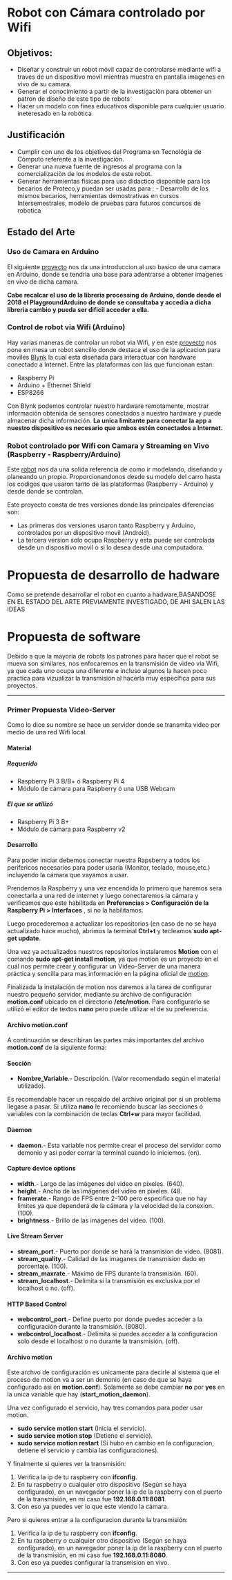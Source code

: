# Robot con Cámara controlado por Wifi 

## Objetivos:
- Diseñar y construir un robot móvil capaz de controlarse mediante wifi a traves de un dispositivo movil mientras muestra en pantalla imagenes en vivo de su camara. 
- Generar el conocimiento a partir de la investigaciòn para obtener un patron de diseño de este tipo de robots
- Hacer un modelo con fines educativos disponible para cualquier usuario ineteresado en la robòtica

## Justificación 
- Cumplir con uno de los objetivos del Programa en Tecnológia de Cómputo referente a la investigaciòn.
- Generar una nueva fuente de ingresos al programa con la comercializaciòn de los modelos de este robot.
- Generar herramientas fisicas para uso didactico disponible para los becarios de Proteco,y puedan ser usadas para : - Desarrollo de los mismos becarios, herramientas demostrativas en cursos Intersemestrales, modelo de pruebas para futuros concursos de robotica

## Estado del Arte

### Uso de Camara en Arduino
El siguiente [proyecto](https://create.arduino.cc/demo/ctc/101/course/view.php?id=217) nos da una introduccion al uso basico de una camara en Arduino, donde se tendria una base para adentrarse a obtener imagenes en vivo de dicha camara.

**Cabe recalcar el uso de la libreria processing de Arduino, donde desde el 2018 el PlaygroundArduino de donde se consultaba y accedia a dicha libreria cambio y pueda ser dificil acceder a ella.**

### Control de robot via Wifi (Arduino)
Hay varias maneras de controlar un robot via Wifi, y en este [proyecto](https://create.arduino.cc/projecthub/mektrasys/wifi-controlled-robot-using-arduino-uno-and-blynk-306b7c) nos pone en mesa un robot sencillo donde destaca el uso de la aplicacion para moviles [Blynk](https://blynk.io/) la cual esta diseñada para interactuar con hardware conectado a Internet. 
Entre las plataformas con las que funcionan estan:
- Raspberry Pi
- Arduino + Ethernet Shield 
- ESP8266 

Con Blynk podemos controlar nuestro hardware remotamente, mostrar información obtenida de sensores conectados a nuestro hardware y puede almacenar dicha información. __La unica limitante para conectar la app a nuestro dispositivo es necesario que ambos estén conectados a Internet.__

###  Robot controlado por Wifi con Camara y Streaming en Vivo (Raspberry - Raspberry/Arduino)
Este [robot](https://github.com/zafersn/WiFi-RC-Controller-With-Camera/tree/master/ENGLISH) nos da una solida referencia de como ir modelando, diseñando y planeando un propio. Proporcionandonos desde su modelo del carro hasta los codigos que usaron tanto de las plataformas (Raspberry - Arduino) y desde donde se controlan.

Este proyecto consta de tres versiones donde las principales diferencias son:
- Las primeras dos versiones usaron tanto Raspberry y Arduino, controlados por un dispositivo movil (Android).
- La tercera version solo ocupa Raspberry y esta puede ser controlada desde un dispositivo movil o si lo desea desde una computadora.

# Propuesta de desarrollo de hadware
Como se pretende desarrollar el robot en cuanto a hadware,BASANDOSE EN EL ESTADO DEL ARTE PREVIAMENTE INVESTIGADO, DE AHI SALEN LAS IDEAS

# Propuesta de software
Debido a que la mayoría de robots los patrones para hacer que el robot se mueva son similares, nos enfocaremos en la transmisión de video vía Wifi, ya que cada uno ocupa una diferente e incluso algunos la hacen poco practica para vizualizar la transmisión al hacerla muy específica para sus proyectos. 

---

### Primer Propuesta Video-Server
Como lo dice su nombre se hace un servidor donde se transmita video por medio de una red Wifi local.
#### Material
##### Requerido
- Raspberry Pi 3 B/B+ ó Raspberry Pi 4
- Módulo de cámara para Raspberry ó una USB Webcam 
##### El que se utilizó
- Raspberry Pi 3 B+
- Módulo de cámara para Raspberry v2
#### Desarrollo
Para poder iniciar debemos conectar nuestra Rapsberry a todos los perifericos necesarios para poder usarla (Monitor, teclado, mouse,etc.) incluyendo la cámara que vayamos a usar.

Prendemos la Raspberry y una vez encendida lo primero que haremos sera conectarla a una red de internet y luego conectaremos la cámara y verificamos que este habilitada en **Preferencias > Configuración de la Raspberry Pi > Interfaces** , si no la habilitamos.

Luego procederemoa a actualizar los repositorios (en caso de no se haya actualizado hace mucho), abrimos la terminal **Ctrl+t** y tecleamos **sudo apt-get update**. 

Una vez ya actualizados nuestros repositorios instalaremos **Motion** con el comando **sudo apt-get install motion**, ya que motion es un proyecto en el cuál nos permite crear y configurar un Video-Server de una manera práctica y sencilla para mas información en la página oficial de [motion](https://motion-project.github.io/index.html). 

Finalizada la instalación de motion nos daremos a la tarea de configurar nuestro pequeño servidor, mediante su archivo de configuración **motion.conf** ubicado en el directorio **/etc/motion**. Para configurarlo se utilizó el editor de textos **nano** pero puede utilizar el de su preferencia.

#### Archivo motion.conf
A continuación se describiran las partes más importantes del archivo **motion.conf** de la siguiente forma: 
#### Sección

- **Nombre_Variable**.- Descripción. (Valor recomendado según el material utilizado).

Es recomendable hacer un respaldo del archivo original por si un problema llegase a pasar. Si utiliza **nano** le recomiendo buscar las secciones ó variables con la combinación de teclas **Ctrl+w** para mayor facilidad.

#### Daemon
- **daemon**.- Esta variable nos permite crear el proceso del servidor como demonio y asi poder cerrar la terminal cuando lo iniciemos. (on).

#### Capture device options
- **width**.- Largo de las imágenes del video en pixeles. (640).
- **height**.- Ancho de las imágenes del video en pixeles. (48.
- **framerate**.- Rango de FPS entre 2-100 pero especifica que no hay limites ya que dependerá de la cámara y la velocidad de la conexion. (100).
- **brightness**.- Brillo de las imágenes del video. (100).

#### Live Stream Server
- **stream_port**.- Puerto por donde se hará la transmision de video. (8081).
- **stream_quality**.- Calidad de las imaganes de transmision dado en porcentaje. (100).
- **stream_maxrate**.- Máximo de FPS durante la transmisión. (60).
- **stream_localhost**.- Delimita si la transmisión es exclusiva por el localhost o no. (off).

#### HTTP Based Control
- **webcontrol_port**.- Define puerto por donde puedes acceder a la configuración durante la transmisión. (8080).
- **webcontrol_localhost**.- Delimita si puedes acceder a la configuracion solo desde el localhost o no durante la transmisión. (off).

#### Archivo motion
Este archvo de configuración es unicamente para decirle al sistema que el proceso de motion va a ser un demonio (en caso de que se haya configurado asi en **motion.conf**). Solamente se debe cambiar **no** por **yes** en la unica variable que hay (**start_motion_daemon**).

Una vez configurado el servicio, hay tres comandos para poder usar motion.
- **sudo service motion start** (Inicia el servicio).
- **sudo service motion stop** (Detiene el servicio).
- **sudo service motion restart** (Si hubo en cambio en la configuracion, detiene el servicio y cambia las configuraciones).

Y finalmente si quieres ver la transmisión:
1. Verifica la ip de tu raspberry con **ifconfig**.
2. En tu raspberry o cualquier otro dispositivo (Según se haya configurado), en un navegador poner la ip de la raspberry con el puerto de la transmisión, en mi caso fue **192.168.0.11:8081**.
3. Con eso ya puedes ver lo que este viendo la cámara.

Pero si quieres entrar a la configuracion durante la transmisión: 
1. Verifica la ip de tu raspberry con **ifconfig**.
2. En tu raspberry o cualquier otro dispositivo (Según se haya configurado), en un navegador poner la ip de la raspberry con el puerto de la transmisión, en mi caso fue **192.168.0.11:8080**.
3. Con eso ya puedes configurar la transmision en vivo.

---
